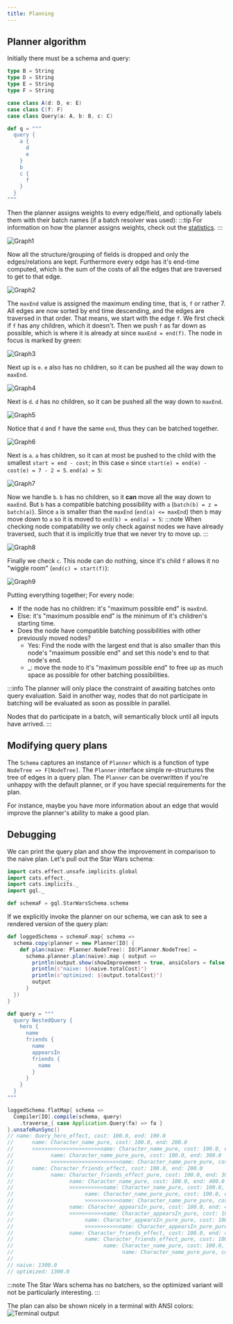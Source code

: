 ```yaml
---
title: Planning
---
```

## Planner algorithm
Initially there must be a schema and query:
```scala
type B = String
type D = String
type E = String
type F = String

case class A(d: D, e: E)
case class C(f: F)
case class Query(a: A, b: B, c: C)

def q = """
  query {
    a {
      d
      e
    }
    b
    c {
      f
    }
  }
"""
```

Then the planner assigns weights to every edge/field, and optionally labels them with their batch names (if a batch resolver was used):
:::tip
For information on how the planner assigns weights, check out the [statistics](./statistics).
:::

![Graph1](./graph.gv.svg)

Now all the structure/grouping of fields is dropped and only the edges/relations are kept.
Furthermore every edge has it's end-time computed, which is the sum of the costs of all the edges that are traversed to get to that edge.

![Graph2](./graph.gv.2.svg)

The `maxEnd` value is assigned the maximum ending time, that is, `f` or rather 7.
All edges are now sorted by end time descending, and the edges are traversed in that order.
That means, we start with the edge `f`.
We first check if `f` has any children, which it doesn't.
Then we push `f` as far down as possible, which is where it is already at since `maxEnd = end(f)`.
The node in focus is marked by green:

![Graph3](./graph.gv.3.svg)

Next up is `e`.
`e` also has no children, so it can be pushed all the way down to `maxEnd`.

![Graph4](./graph.gv.4.svg)

Next is `d`.
`d` has no children, so it can be pushed all the way down to `maxEnd`.

![Graph5](./graph.gv.5.svg)

Notice that `d` and `f` have the same `end`, thus they can be batched together.

![Graph6](./graph.gv.6.svg)

Next is `a`.
`a` has children, so it can at most be pushed to the child with the smallest `start = end - cost`; in this case `e` since `start(e) = end(e) - cost(e) = 7 - 2 = 5`.
`end(a) = 5`:

![Graph7](./graph.gv.7.svg)

Now we handle `b`.
`b` has no children, so it **can** move all the way down to `maxEnd`.
But `b` has a compatible batching possibility with `a` (`batch(b) = z = batch(a)`).
Since `a` is smaller than the `maxEnd` (`end(a) <= maxEnd`) then `b` may move down to `a` so it is moved to `end(b) = end(a) = 5`:
:::note
When checking node compatability we only check against nodes we have already traversed, such that it is implicitly true that we never try to move up.
:::

![Graph8](./graph.gv.8.svg)

Finally we check `c`.
This node can do nothing, since it's child `f` allows it no "wiggle room" (`end(c) = start(f)`):

![Graph9](./graph.gv.9.svg)

Putting everything together; For every node:
* If the node has no children: it's "maximum possible end" is `maxEnd`.
* Else: it's "maximum possible end" is the minimum of it's children's starting time.
* Does the node have compatible batching possibilities with other previously moved nodes?
  * Yes: Find the node with the largest end that is also smaller than this node's "maximum possible end" and set this node's end to that node's end.
  * _: move the node to it's "maximum possible end" to free up as much space as possible for other batching possibilities.

:::info
The planner will only place the constraint of awaiting batches onto query evaluation.
Said in another way, nodes that do not participate in batching will be evaluated as soon as possible in parallel.

Nodes that do participate in a batch, will semantically block until all inputs have arrived.
:::

## Modifying query plans
The `Schema` captures an instance of `Planner` which is a function of type `NodeTree => F[NodeTree]`.
The `Planner` interface simple re-structures the tree of edges in a query plan.
The `Planner` can be overwritten if you're unhappy with the default planner, or if you have special requirements for the plan.

For instance, maybe you have more information about an edge that would improve the planner's ability to make a good plan.

## Debugging
We can print the query plan and show the improvement in comparison to the naive plan.
Let's pull out the Star Wars schema:
```scala
import cats.effect.unsafe.implicits.global
import cats.effect._
import cats.implicits._
import gql._

def schemaF = gql.StarWarsSchema.schema
```
If we explicitly invoke the planner on our schema, we can ask to see a rendered version of the query plan:
```scala
def loggedSchema = schemaF.map{ schema =>
  schema.copy(planner = new Planner[IO] {
    def plan(naive: Planner.NodeTree): IO[Planner.NodeTree] =
      schema.planner.plan(naive).map { output =>
        println(output.show(showImprovement = true, ansiColors = false))
        println(s"naive: ${naive.totalCost}")
        println(s"optimized: ${output.totalCost}")
        output
      }
  })
}

def query = """
  query NestedQuery {
    hero {
      name
      friends {
        name
        appearsIn
        friends {
          name
        }
      }
    }
  }
"""

loggedSchema.flatMap{ schema =>
  Compiler[IO].compile(schema, query)
    .traverse_{ case Application.Query(fa) => fa }
}.unsafeRunSync()
// name: Query_hero_effect, cost: 100.0, end: 100.0
//      name: Character_name_pure, cost: 100.0, end: 200.0
//      >>>>>>>>>>>>>>>>>>>>>>name: Character_name_pure, cost: 100.0, end: 600.0
//            name: Character_name_pure_pure, cost: 100.0, end: 300.0
//            >>>>>>>>>>>>>>>>>>>>>>name: Character_name_pure_pure, cost: 100.0, end: 700.0
//      name: Character_friends_effect, cost: 100.0, end: 200.0
//            name: Character_friends_effect_pure, cost: 100.0, end: 300.0
//                  name: Character_name_pure, cost: 100.0, end: 400.0
//                  >>>>>>>>>>>name: Character_name_pure, cost: 100.0, end: 600.0
//                       name: Character_name_pure_pure, cost: 100.0, end: 500.0
//                       >>>>>>>>>>>name: Character_name_pure_pure, cost: 100.0, end: 700.0
//                  name: Character_appearsIn_pure, cost: 100.0, end: 400.0
//                  >>>>>>>>>>>name: Character_appearsIn_pure, cost: 100.0, end: 600.0
//                       name: Character_appearsIn_pure_pure, cost: 100.0, end: 500.0
//                       >>>>>>>>>>>name: Character_appearsIn_pure_pure, cost: 100.0, end: 700.0
//                  name: Character_friends_effect, cost: 100.0, end: 400.0
//                       name: Character_friends_effect_pure, cost: 100.0, end: 500.0
//                             name: Character_name_pure, cost: 100.0, end: 600.0
//                                   name: Character_name_pure_pure, cost: 100.0, end: 700.0
// 
// naive: 1300.0
// optimized: 1300.0
```
:::note
The Star Wars schema has no batchers, so the optimized variant will not be particularly interesting.
:::

The plan can also be shown nicely in a terminal with ANSI colors:
![Terminal output](./plan_image.png)
